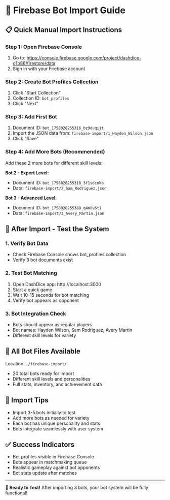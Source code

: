 # 🤖 Firebase Bot Import Guide

## 📋 Quick Manual Import Instructions

### Step 1: Open Firebase Console
1. Go to: https://console.firebase.google.com/project/dashdice-d1b86/firestore/data
2. Sign in with your Firebase account

### Step 2: Create Bot Profiles Collection
1. Click "Start Collection" 
2. Collection ID: `bot_profiles`
3. Click "Next"

### Step 3: Add First Bot
1. Document ID: `bot_1758028255316_bz9duqijt`
2. Import the JSON data from: `firebase-import/1_Hayden_Wilson.json`
3. Click "Save"

### Step 4: Add More Bots (Recommended)
Add these 2 more bots for different skill levels:

**Bot 2 - Expert Level:**
- Document ID: `bot_1758028255318_3f1sdcnkb` 
- Data: `firebase-import/2_Sam_Rodriguez.json`

**Bot 3 - Advanced Level:**
- Document ID: `bot_1758028255388_q4n8v6t1`
- Data: `firebase-import/3_Avery_Martin.json`

## 🎯 After Import - Test the System

### 1. Verify Bot Data
- Check Firebase Console shows bot_profiles collection
- Verify 3 bot documents exist

### 2. Test Bot Matching
1. Open DashDice app: http://localhost:3000
2. Start a quick game
3. Wait 10-15 seconds for bot matching
4. Verify bot appears as opponent

### 3. Bot Integration Check
- Bots should appear as regular players
- Bot names: Hayden Wilson, Sam Rodriguez, Avery Martin
- Different skill levels for variety

## 📁 All Bot Files Available
Location: `./firebase-import/`
- 20 total bots ready for import
- Different skill levels and personalities
- Full stats, inventory, and achievement data

## 🔧 Import Tips
- Import 3-5 bots initially to test
- Add more bots as needed for variety
- Each bot has unique personality and stats
- Bots integrate seamlessly with user system

## ✅ Success Indicators
- Bot profiles visible in Firebase Console
- Bots appear in matchmaking queue
- Realistic gameplay against bot opponents
- Bot stats update after matches

---

🚀 **Ready to Test!** After importing 3 bots, your bot system will be fully functional!